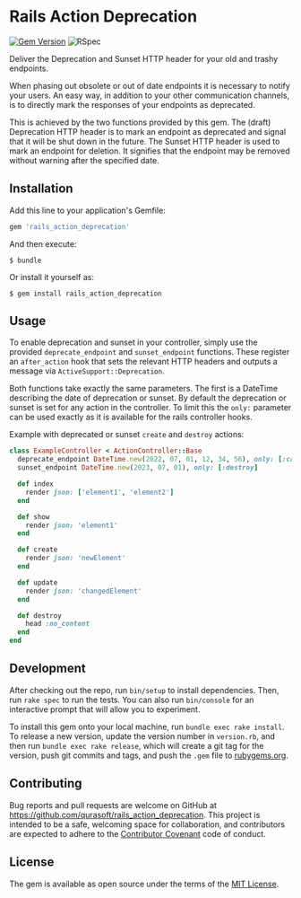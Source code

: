 # Rails Action Deprecation

[![Gem Version](https://badge.fury.io/rb/rails_action_deprecation.svg)](https://badge.fury.io/rb/rails_action_deprecation)
![RSpec](https://github.com/qurasoft/rails_action_deprecation/actions/workflows/ruby.yml/badge.svg)

Deliver the Deprecation and Sunset HTTP header for your old and trashy endpoints.

When phasing out obsolete or out of date endpoints it is necessary to notify your users.
An easy way, in addition to your other communication channels, is to directly mark the responses of your endpoints as deprecated.

This is achieved by the two functions provided by this gem.
The (draft) Deprecation HTTP header is to mark an endpoint as deprecated and signal that it will be shut down in the future.
The Sunset HTTP header is used to mark an endpoint for deletion.
It signifies that the endpoint may be removed without warning after the specified date.

## Installation

Add this line to your application's Gemfile:

```ruby
gem 'rails_action_deprecation'
```

And then execute:

    $ bundle

Or install it yourself as:

    $ gem install rails_action_deprecation

## Usage

To enable deprecation and sunset in your controller, simply use the provided `deprecate_endpoint` and `sunset_endpoint` functions. These register an `after_action` hook that sets the relevant HTTP headers and outputs a message via `ActiveSupport::Deprecation`.

Both functions take exactly the same parameters. The first is a DateTime describing the date of deprecation or sunset. By default the deprecation or sunset is set for any action in the controller. To limit this the `only:` parameter can be used exactly as it is available for the rails controller hooks.

Example with deprecated or sunset `create` and `destroy` actions:
```ruby
class ExampleController < ActionController::Base
  deprecate_endpoint DateTime.new(2022, 07, 01, 12, 34, 56), only: [:create, :destroy]
  sunset_endpoint DateTime.new(2023, 07, 01), only: [:destroy]

  def index
    render json: ['element1', 'element2']
  end

  def show
    render json: 'element1'
  end

  def create
    render json: 'newElement'
  end

  def update
    render json: 'changedElement'
  end

  def destroy
    head :no_content
  end
end
```

## Development

After checking out the repo, run `bin/setup` to install dependencies. Then, run `rake spec` to run the tests. You can also run `bin/console` for an interactive prompt that will allow you to experiment.

To install this gem onto your local machine, run `bundle exec rake install`. To release a new version, update the version number in `version.rb`, and then run `bundle exec rake release`, which will create a git tag for the version, push git commits and tags, and push the `.gem` file to [rubygems.org](https://rubygems.org).

## Contributing

Bug reports and pull requests are welcome on GitHub at https://github.com/qurasoft/rails_action_deprecation. This project is intended to be a safe, welcoming space for collaboration, and contributors are expected to adhere to the [Contributor Covenant](http://contributor-covenant.org) code of conduct.

## License

The gem is available as open source under the terms of the [MIT License](https://opensource.org/licenses/MIT).
